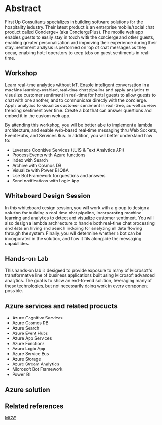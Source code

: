 # Abstract

First Up Consultants specializes in building software solutions for the hospitality industry. Their latest product is an enterprise mobile/social chat product called Concierge+ (aka ConciergePlus). The mobile web app enables guests to easily stay in touch with the concierge and other guests, enabling greater personalization and improving their experience during their stay. Sentiment analysis is performed on top of chat messages as they occur, enabling hotel operators to keep tabs on guest sentiments in real-time.

## Workshop

Learn real-time analytics without IoT. Enable intelligent conversation in a machine learning-enabled, real-time chat pipeline and apply analytics to visualize customer sentiment in real-time for hotel guests to allow guests to chat with one another, and to communicate directly with the concierge. Apply analytics to visualize customer sentiment in real-time, as well as view trending sentiment over time. Create a bot that can answer questions and embed it in the custom web app.

By attending this workshop, you will be better able to implement a lambda architecture, and enable web-based real-time messaging thru Web Sockets, Event Hubs, and Services Bus. In addition, you will better understand how to:

- Leverage Cognitive Services (LUIS & Text Analytics API)
- Process Events with Azure functions
- Index with Search
- Archive with Cosmos DB
- Visualize with Power BI Q&A
- Use Bot Framework for questions and answers
- Send notifications with Logic App

## Whiteboard Design Session

In this whiteboard design session, you will work with a group to design a solution for building a real-time chat pipeline, incorporating machine learning and analytics to detect and visualize customer sentiment. You will also design a lambda architecture to handle both real-time chat processing and data archiving and search indexing for analyzing all data flowing through the system. Finally, you will determine whether a bot can be incorporated in the solution, and how it fits alongside the messaging capabilities.

## Hands-on Lab

This hands-on lab is designed to provide exposure to many of Microsoft's transformative line of business applications built using Microsoft advanced analytics. The goal is to show an end-to-end solution, leveraging many of these technologies, but not necessarily doing work in every component possible.

## Azure services and related products

- Azure Cognitive Services
- Azure Cosmos DB
- Azure Search
- Azure Event Hubs
- Azure App Services
- Azure Functions
- Azure Logic App
- Azure Service Bus
- Azure Storage
- Azure Stream Analytics
- Microsoft Bot Framework
- Power BI

## Azure solution

## Related references

[MCW](https://github.com/Microsoft/MCW)